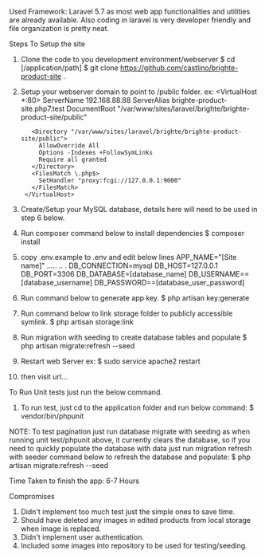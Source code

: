 Used Framework:
  Laravel 5.7 as most web app functionalities and utilities are already available.
  Also coding in laravel is very developer friendly and file organization is pretty neat.

Steps To Setup the site
  1. Clone the code to you development environment/webserver 
    $ cd [/application/path]
    $ git clone https://github.com/castlino/brighte-product-site .
  2. Setup your webserver domain to point to /public folder. 
      ex:
          <VirtualHost *:80>
            ServerName 192.168.88.88
            ServerAlias brighte-product-site.php7.test
            DocumentRoot "/var/www/sites/laravel/brighte/brighte-product-site/public"

            <Directory "/var/www/sites/laravel/brighte/brighte-product-site/public">
              AllowOverride All
              Options -Indexes +FollowSymLinks
              Require all granted
            </Directory>
            <FilesMatch \.php$>
              SetHandler "proxy:fcgi://127.0.0.1:9000"
            </FilesMatch>
          </VirtualHost>

  3. Create/Setup your MySQL database, details here will need to be used in step 6 below.
  4. Run composer command below to install dependencies
    $ composer install
  5. copy .env.example to .env and edit below lines
      APP_NAME="[Site name]"
      ..... .. .
      DB_CONNECTION=mysql
      DB_HOST=127.0.0.1
      DB_PORT=3306
      DB_DATABASE=[database_name]
      DB_USERNAME==[database_username]
      DB_PASSWORD==[database_user_password]
  6. Run command below to generate app key.
        $ php artisan key:generate
  7. Run command below to link storage folder to publicly accessible symlink.
    $ php artisan storage:link
  8. Run migration with seeding to create database tables and populate
    $ php artisan migrate:refresh --seed
  9. Restart web Server
    ex: $ sudo service apache2 restart
  10. then visit url...


To Run Unit tests just run the below command.
  1. To run test, just cd to the application folder and run below command:
    $ vendor/bin/phpunit
    
NOTE: 
  To test pagination just run database migrate with seeding as when running unit test/phpunit above, it currently clears the database, so if you need to quickly populate the database with data just run migration refresh with seeder command below to refresh the database and populate:
    $ php artisan migrate:refresh --seed

Time Taken to finish the app:
 6-7 Hours
 
Compromises
  1. Didn't implement too much test just the simple ones to save time.
  2. Should have deleted any images in edited products from local storage when image is replaced.
  3. Didn't implement user authentication.
  4. Included some images into repository to be used for testing/seeding.
